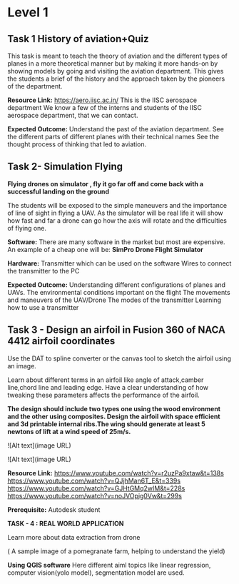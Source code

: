 
# Level 1
## Task 1 History of aviation+Quiz

 
 

This task is meant to teach the theory of aviation and the different types of planes in a more theoretical manner but by making it more hands-on by showing models by going and visiting the aviation department. This gives the students a brief of the history and the approach taken by the pioneers of the department.


**Resource Link:**
https://aero.iisc.ac.in/ This is the IISC aerospace department 
We know a few of the interns and students of the IISC aerospace department, that we can contact.

**Expected Outcome:**
Understand the past of the aviation department.
See the different parts of different planes with their technical names
See the thought process of thinking that led to aviation.



## Task 2- Simulation Flying

 
**Flying drones on simulator , fly it go far off and come back with a successful landing on the ground**

The students will be exposed to the simple maneuvers and the importance of line of sight in flying a UAV. As the simulator will be real life it will show how fast and far a drone can go how the axis will rotate and the difficulties of flying one.

 

**Software:**
There are many software in the market but most are expensive. An example of a cheap one will be:
**SimPro Drone Flight Simulator**

**Hardware:**
Transmitter which can be used on the software
Wires to connect the transmitter to the PC

**Expected Outcome:**
Understanding different configurations of planes and UAVs.
The environmental conditions important on the flight
The movements and maneuvers of the UAV/Drone
The modes of the transmitter 
Learning how to use a transmitter

## Task 3 - Design an airfoil in Fusion 360 of NACA 4412 airfoil coordinates

Use the DAT to spline converter or the canvas tool to sketch the airfoil using an image.

Learn about different terms in an airfoil like angle of attack,camber line,chord line and leading edge. Have a clear understanding of how tweaking these parameters affects the performance of the airfoil.

**The design should include two types one using the wood environment and the other using composites. Design the airfoil with space efficient and 3d printable internal ribs.The wing should generate at least 5 newtons of lift at a wind speed of 25m/s.**
 
 ![Alt text](image URL)

 ![Alt text](image URL)

**Resource Link:**
https://www.youtube.com/watch?v=r2uzPa9xtaw&t=138s
https://www.youtube.com/watch?v=QJjhMan6T_E&t=339s
https://www.youtube.com/watch?v=GJHtGMq2wIM&t=228s
https://www.youtube.com/watch?v=noJVOpig0Vw&t=299s

**Prerequisite:** Autodesk student 


**TASK - 4 : REAL WORLD APPLICATION**

Learn more about data extraction from drone

( A sample image of a pomegranate farm, helping to understand the yield)

**Using QGIS software**
Here different aiml topics like linear regression, computer vision(yolo model), segmentation model are used.
















  